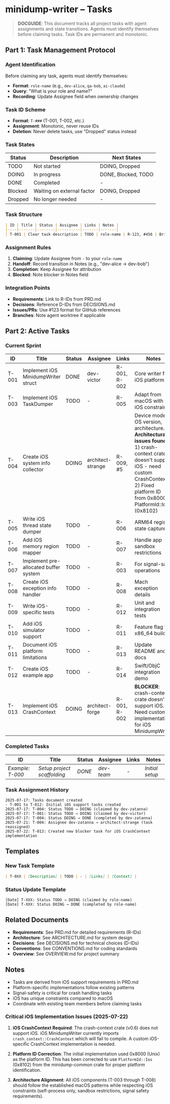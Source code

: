 # minidump-writer – Tasks

> **DOCGUIDE**: This document tracks all project tasks with agent assignments and state transitions. Agents must identify themselves before claiming tasks. Task IDs are permanent and monotonic.

## Part 1: Task Management Protocol

### Agent Identification

Before claiming any task, agents must identify themselves:
- **Format**: `role-name` (e.g., `dev-alice`, `qa-bob`, `ai-claude`)
- **Query**: "What is your role and name?"
- **Recording**: Update Assignee field when ownership changes

### Task ID Scheme

- **Format**: `T-###` (T-001, T-002, etc.)
- **Assignment**: Monotonic, never reuse IDs
- **Deletion**: Never delete tasks, use "Dropped" status instead

### Task States

| Status | Description | Next States |
|--------|-------------|-------------|
| TODO | Not started | DOING, Dropped |
| DOING | In progress | DONE, Blocked, TODO |
| DONE | Completed | - |
| Blocked | Waiting on external factor | DOING, Dropped |
| Dropped | No longer needed | - |

### Task Structure

```markdown
| ID | Title | Status | Assignee | Links | Notes |
|----|-------|--------|----------|-------|-------|
| T-001 | Clear task description | TODO | role-name | R-123, #456 | Brief context |
```

### Assignment Rules

1. **Claiming**: Update Assignee from `-` to your `role-name`
2. **Handoff**: Record transition in Notes (e.g., "dev-alice → dev-bob")
3. **Completion**: Keep Assignee for attribution
4. **Blocked**: Note blocker in Notes field

### Integration Points

- **Requirements**: Link to R-IDs from PRD.md
- **Decisions**: Reference D-IDs from DECISIONS.md
- **Issues/PRs**: Use #123 format for GitHub references
- **Branches**: Note agent worktree if applicable

## Part 2: Active Tasks

### Current Sprint

| ID | Title | Status | Assignee | Links | Notes |
|----|-------|--------|----------|-------|-------|
| T-001 | Implement iOS MinidumpWriter struct | DONE   | dev-victor | R-001, R-002 | Core writer for iOS platform |
| T-003 | Implement iOS TaskDumper | TODO   | - | R-005 | Adapt from macOS with iOS constraints |
| T-004 | Create iOS system info collector | DOING  | architect-strange | R-009, #5 | Device model, OS version, architecture. **Architectural issues found**: 1) crash-context crate doesn't support iOS - need custom CrashContext, 2) Fixed platform ID from 0x8000 to PlatformId::Ios (0x8102) |
| T-005 | Write iOS thread state dumper | TODO   | - | R-006 | ARM64 register state capture |
| T-006 | Add iOS memory region mapper | TODO   | - | R-007 | Handle app sandbox restrictions |
| T-007 | Implement pre-allocated buffer system | TODO   | - | R-003 | For signal-safe operations |
| T-008 | Create iOS exception info handler | TODO   | - | R-008 | Mach exception details |
| T-009 | Write iOS-specific tests | TODO   | - | R-012 | Unit and integration tests |
| T-010 | Add iOS simulator support | TODO   | - | R-011 | Feature flag for x86_64 builds |
| T-011 | Document iOS platform limitations | TODO   | - | R-013 | Update README and docs |
| T-012 | Create iOS example app | TODO   | - | R-014 | Swift/ObjC integration demo |
| T-013 | Implement iOS CrashContext | DOING  | architect-forge | R-001, R-002 | **BLOCKER**: crash-context crate doesn't support iOS. Need custom implementation for iOS MinidumpWriter |

### Completed Tasks

| ID | Title | Status | Assignee | Links | Notes |
|----|-------|--------|----------|-------|-------|
| _Example: T-000_ | _Setup project scaffolding_ | _DONE_ | _dev-team_ | _-_ | _Initial setup_ |

### Task Assignment History

```
2025-07-17: Tasks document created
- T-001 to T-012: Initial iOS support tasks created
2025-07-17: T-004: Status TODO → DOING (claimed by dev-zatanna)
2025-07-17: T-001: Status TODO → DOING (claimed by dev-victor)
2025-07-17: T-004: Status DOING → DONE (completed by dev-zatanna)
2025-07-21: T-004: Assignee dev-zatanna → architect-strange (task reassigned)
2025-07-22: T-013: Created new blocker task for iOS CrashContext implementation
```

## Templates

### New Task Template

```markdown
| T-0XX | [Description] | TODO | - | [Links] | [Context] |
```

### Status Update Template

```
[Date] T-XXX: Status TODO → DOING (claimed by role-name)
[Date] T-XXX: Status DOING → DONE (completed by role-name)
```

## Related Documents

- **Requirements**: See PRD.md for detailed requirements (R-IDs)
- **Architecture**: See ARCHITECTURE.md for system design
- **Decisions**: See DECISIONS.md for technical choices (D-IDs)
- **Conventions**: See CONVENTIONS.md for coding standards
- **Overview**: See OVERVIEW.md for project summary

## Notes

- Tasks are derived from iOS support requirements in PRD.md
- Platform-specific implementations follow existing patterns
- Signal-safety is critical for crash handling tasks
- iOS has unique constraints compared to macOS
- Coordinate with existing team members before claiming tasks

### Critical iOS Implementation Issues (2025-07-22)

1. **iOS CrashContext Required**: The crash-context crate (v0.6) does not support iOS. iOS MinidumpWriter currently imports `crash_context::CrashContext` which will fail to compile. A custom iOS-specific CrashContext implementation is needed.

2. **Platform ID Correction**: The initial implementation used 0x8000 (Unix) as the platform ID. This has been corrected to use `PlatformId::Ios` (0x8102) from the minidump-common crate for proper platform identification.

3. **Architecture Alignment**: All iOS components (T-003 through T-008) should follow the established macOS patterns while respecting iOS constraints (self-process only, sandbox restrictions, signal safety requirements).